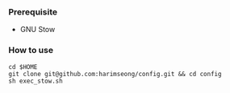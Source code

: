 ### Prerequisite
- GNU Stow

### How to use
```
cd $HOME
git clone git@github.com:harimseong/config.git && cd config
sh exec_stow.sh
```
